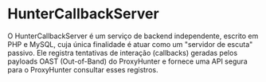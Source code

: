 # HunterCallbackServer
O HunterCallbackServer é um serviço de backend independente, escrito em PHP e MySQL, cuja única finalidade é atuar como um "servidor de escuta" passivo. Ele registra tentativas de interação (callbacks) geradas pelos payloads OAST (Out-of-Band) do ProxyHunter e fornece uma API segura para o ProxyHunter consultar esses registros.
